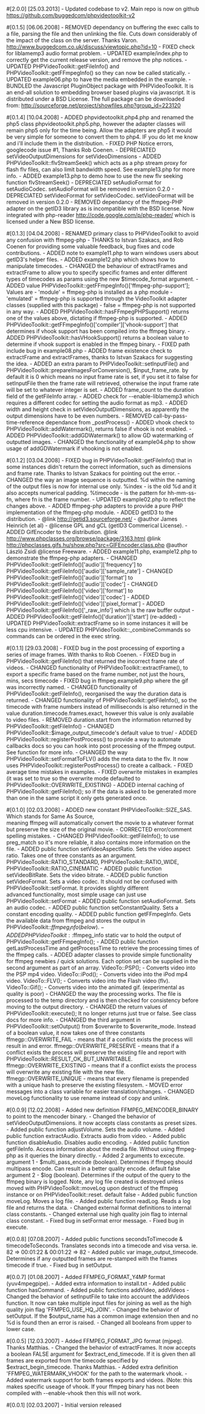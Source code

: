 #[2.0.0] [25.03.2013]
        - Updated codebase to v2. Main repo is now on github https://github.com/buggedcom/phpvideotoolkit-v2

#[0.1.5] [06.06.2008] 
	- REMOVED dependancy on buffering the exec calls to a file, parsing the file and
	  then unlinking the file. Cuts down considerably of the impact of the class on
	  the server. Thanks Varon. http://www.buggedcom.co.uk/discuss/viewtopic.php?id=10
	- FIXED check for liblamemp3 audio format problem.
	- UPDATED example/index.php to correctly get the current release version, and
	  remove the php notices.
	- UPDATED PHPVideoToolkit::getFileInfo() and PHPVideoToolkit::getFFmpegInfo() so
	  they can now be called statically.
	- UPDATED example06.php to have the media embedded in the example.
	- BUNDLED the Javascript PluginObject package with PHPVideoToolkit. It is an 
	  end-all solution to embedding browser based plugins via javascript. It is 
	  distributed under a BSD License. The full package can be downloaded from:
	  http://sourceforge.net/project/showfiles.php?group_id=223120

#[0.1.4] [10.04.2008] 
	- ADDED phpvideotoolkit.php4.php and renamed the php5 class 
	  phpvideotoolkit.php5.php, however the adapter classes will remain php5 only
	  for the time being. Allow the adapters are php5 it would be very simple for
	  someone to convert them to php4. IF you do let me know and i'll include them
	  in the distribution.
	- FIXED PHP Notice errors, googlecode issue #1, Thanks Rob Coenen.
	- DEPRECIATED setVideoOutputDimensions for setVideoDimensions
	- ADDED PHPVideoToolkit::flvStreamSeek() which acts as a php stream proxy for
	  flash flv files, can also limit bandwidth speed. See example13.php for more info.
	- ADDED example13.php to demo how to use the new flv seeking function flvStreamSeek()
	- DEPRECIATED setAudioFormat for setAudioCodec. setAudioFormat will be removed in 
	  version 0.2.0
	- DEPRECIATED setVideoFormat for setVideoCodec. setVideoFormat will be removed in 
	  version 0.2.0
	- REMOVED dependancy of the ffmpeg-PHP adapter on the getID3 library as is 
	  incompatible with the BSD license. Now integrated with php-reader 
	  http://code.google.com/p/php-reader/ which is licensed under a New BSD license.

#[0.1.3] [04.04.2008] 
	- RENAMED primary class to PHPVideoToolkit to avoid any confusion with 
	  ffmpeg-php
	- THANKS to Istvan Szakacs, and Rob Coenen for providing some valuable feedback, 
	  bug fixes and code contributions.
	- ADDED note to example11.php to warn windows users about getID3's
	  helper files.
	- ADDED example12.php which shows how to manipulate timecodes.
	- CHANGED the behaviour of extractFrames and extractFrame to allow you
	  to specify specific frames and enter different types of timecodes as
	  params using the new $timecode_format argument.
	- ADDED value PHPVideoToolkit::getFFmpegInfo()['ffmpeg-php-support']; Values are
		- 'module' = ffmpeg-php is installed as a php module
		- 'emulated' = ffmpeg-php is supported through the VideoToolkit adapter
		  classes (supplied with this package)
		- false = ffmpeg-php is not supported in any way.
	- ADDED PHPVideoToolkit::hasFFmpegPHPSupport() returns one of the values above,
	  dictating if ffmpeg-php is supported.
	- ADDED PHPVideoToolkit::getFFmpegInfo()['compiler']['vhook-support'] that determines
	  if vhook support has been compiled into the ffmpeg binary.
	- ADDED PHPVideoToolkit::hasVHookSupport() returns a boolean value to determine
	  if vhook support is enabled in the ffmpeg binary.
	- FIXED path include bug in example08.php
	- ADDED frame existence check to extractFrame and extractFrames, thanks to
	  Istvan Szakacs for suggesting the idea.
	- ADDED an extra param to PHPVideoToolkit::setInputFile() and 
	  PHPVideoToolkit::prepareImagesForConversion(), $input_frame_rate. by default it is
	  0 which means no input frame rate is set, if you set it to false for 
	  setInputFile then the frame rate will retrieved, otherwise the input
	  frame rate will be set to whatever integer is set.
	- ADDED frame_count to the duration field of the getFileInfo array. 
	- ADDED check for --enable-liblamemp3 which requires a different codec for
	  setting the audio format as mp3.
	- ADDED width and height check in setVideoOutputDimensions, as apparently
	  the output dimensions have to be even numbers.
	- REMOVED call-by-pass-time-reference dependance from _postProcess()
	- ADDED vhook check to PHPVideoToolkit::addWatermark(), returns false if vhook is not
	  enabled.
	- ADDED PHPVideoToolkit::addGDWatermark() to allow GD watermarking of outputted images.
	- CHANGED the functionality of example04.php to show usage of addGDWatermark
	  if vhooking is not enabled.
	
#[0.1.2] [03.04.2008] 
	- FIXED bug in PHPVideoToolkit::getFileInfo() that in some instances didn't return 
	  the correct information, such as dimensions and frame rate. Thanks to
	  Istvan Szakacs for pointing out the error.
	- CHANGED the way an image sequence is outputted. %d within the naming
	  of the output files is now for internal use only.
	  	%index 		- is the old %d and it also accepts numerical padding.
	  	%timecode 	- is the pattern for hh-mm-ss-fn, where fn is the frame 
					  number.
	- UPDATED example02.php to reflect the changes above.
	- ADDED ffmpeg-php adapters to provide a pure PHP implementation of the
	  ffmpeg-php module.
	- ADDED getID3 to the distribution.
	 	- @link http://getid3.sourceforge.net/
		- @author James Heinrich <info-at-getid3-dot-org>  (et al)
	  	- @license GPL and gCL (getID3 Commerical License).
	- ADDED GifEncoder to the distribution.
	 	@link http://www.phpclasses.org/browse/package/3163.html
	 	@link http://phpclasses.gifs.hu/show.php?src=GIFEncoder.class.php
	  	@author László Zsidi
	  	@license Freeware.
	- ADDED example11.php, example12.php to demonstrate the ffmpeg-php
	  adapters.
	- CHANGED PHPVideoToolkit::getFileInfo()['audio']['frequency'] to
      	PHPVideoToolkit::getFileInfo()['audio']['sample_rate']
	- CHANGED PHPVideoToolkit::getFileInfo()['audio']['format'] to 
	  	PHPVideoToolkit::getFileInfo()['audio']['codec']
	- CHANGED PHPVideoToolkit::getFileInfo()['video']['format'] to 
	  	PHPVideoToolkit::getFileInfo()['video']['codec']
	- ADDED PHPVideoToolkit::getFileInfo()['video']['pixel_format']
	- ADDED PHPVideoToolkit::getFileInfo()['_raw_info'] which is the raw buffer output
	- ADDED PHPVideoToolkit::getFileInfo()['duration']['start'] (re-added)
	- UPDATED PHPVideoToolkit::extractFrame so in some instances it will be less cpu
	  intensive.
	- UPDATED PHPVideoToolkit::_combineCommands so commands can be ordered in the exec
	  string.

#[0.1.1] [29.03.2008] 
	- FIXED bug in the post processing of exporting a series of image frames.
	  With thanks to Rob Coenen.
	- FIXED bug in PHPVideoToolkit::getFileInfo() that returned the incorrect frame
	  rate of videos.
	- CHANGED functionality of PHPVideoToolkit::extractFrame(), to export a specific
	  frame based on the frame number, not just the hours, mins, secs timecode
	- FIXED bug in ffmpeg.example9.php where the gif was incorrectly named.
	- CHANGED functionality of PHPVideoToolkit::getFileInfo(), reorganised the way the 
	  duration data is returned.
	- CHANGED functionality of PHPVideoToolkit::getFileInfo(), so the timecode with
	  frame numbers instead of milliseconds is also returned in the value 
	  duration.timecode.frames.exact, however this value is only available to 
	  video files.
	- REMOVED duration.start from the information returned by 
	  PHPVideoToolkit::getFileInfo()
	- CHANGED PHPVideoToolkit::$image_output_timecode's default value to true/
	- ADDED PHPVideoToolkit::registerPostProcess() to provide a way to automate 
	  callbacks docs so you can hook into post processing of the ffmpeg 
	  output. See function for more info.
	- CHANGED the way PHPVideoToolkit::setFormatToFLV() adds the meta data to the flv.
	  It now uses PHPVideoToolkit::registerPostProcess() to create a callback.
	- FIXED average time mistakes in examples.
	- FIXED overwrite mistakes in examples (it was set to true so the 
	  overwrite mode defaulted to PHPVideoToolkit::OVERWRITE_EXISTING)
	- ADDED internal caching of PHPVideoToolkit::getFileInfo(); so if the data is asked 
	  to be generated more than one in the same script it only gets generated 
	  once.

#[0.1.0] [02.03.2008] 
	- ADDED new constant PHPVideoToolkit::SIZE_SAS. Which stands for Same As Source,  
	  meaning ffmpeg will automatically convert the movie to a whatever format   
	  but preserve the size of the original movie.
	- CORRECTED error/comment spelling mistakes.
	- CHANGED PHPVideoToolkit::getFileInfo(); to use preg_match so it's more reliable, 
	  it also contains more information on the file.
	- ADDED public function setVideoAspectRatio. Sets the video aspect ratio. 
	  Takes one of three constants as an argument. PHPVideoToolkit::RATIO_STANDARD, 
	  PHPVideoToolkit::RATIO_WIDE, PHPVideoToolkit::RATIO_CINEMATIC
	- ADDED public function setVideoBitRate. Sets the video bitrate.
	- ADDED public function setVideoFormat. Sets a video codec. It should not 
	  be confused with PHPVideoToolkit::setFormat. It provides slightly different  
	  advanced functionality, most simple usage can just use PHPVideoToolkit::setFormat
	- ADDED public function setAudioFormat. Sets an audio codec.
	- ADDED public function setConstantQuality. Sets a constant encoding 
	  quality.
	- ADDED public function getFFmpegInfo. Gets the available data from ffmpeg 
	  and stores the output in PHPVideoToolkit::$ffmpeg_info (below).
	- ADDED PHPVideoToolkit::$ffmpeg_info static var to hold the output of 
	  PHPVideoToolkit::getFFmpegInfo();
	- ADDED public function getLastProcessTime and getProcessTime to retrieve 
	  the processing times of the ffmpeg calls.
	- ADDED adapter classes to provide simple functionality for ffmpeg newbies 
	  / quick solutions. Each option set can be supplied in the second 
	  argument as part of an array.
			VideoTo::PSP(); 	- Converts video into the PSP mp4 video.
			VideoTo::iPod(); 	- Converts video into the iPod mp4 video.
			VideoTo::FLV(); 	- Converts video into the Flash video (flv).
			VideoTo::Gif(); 	- Converts video into the animated gif.
								  (experimental as quality is poor)
	- CHANGED the way the processing works. The file is processed to the 
	  temp directory and is then checked for consistency before moving to 
	  the output directory.
	- CHANGED the return values of PHPVideoToolkit::execute(); It no longer returns 
	  just true or false. See class docs for more info.
	- CHANGED the third argument in PHPVideoToolkit::setOutput() from $overwrite to 
	  $overwrite_mode. Instead of a boolean value, it now takes one of three
	  constants
			ffmegp::OVERWRITE_FAIL		- means that if a conflict exists the 
									  	  process will result in and error.
			ffmegp::OVERWRITE_PRESERVE	- means that if a conflict exists the 
									  	  process will preserve the existing
									 	  file and report with 
										  PHPVideoToolkit::RESULT_OK_BUT_UNWRITABLE.
			ffmegp::OVERWRITE_EXISTING	- means that if a conflict exists the 
									  	  process will overwrite any existing 
										  file with the new file.
			ffmegp::OVERWRITE_UNIQUE	- means that every filename is 
										  prepended with a unique hash to
										  preserve the  existing filesystem.
	- MOVED error messages into a class variable for easier 
	  translation/changes.
	- CHANGED moveLog functionality to use rename instead of copy and unlink.

#[0.0.9] [12.02.2008] 
	- Added new definition FFMPEG_MENCODER_BINARY to point to the mencoder 
	  binary.
	- Changed the behavior of setVideoOutputDimensions. it now accepts class
	  constants as preset sizes.
	- Added public function adjustVolume. Sets the audio volume.
	- Added public function extractAudio. Extracts audio from video.
	- Added public function disableAudio. Disables audio encoding.
	- Added public function getFileInfo. Access information about the media 
	  file.
	  Without using ffmpeg-php as it queries the binary directly.
	- Added 2 arguments to excecute. 
		argument 1 - $multi_pass_encode (boolean). Determines if ffmpeg should 
					 multipass encode. Can result in a better quality encode.
					 default false
		argument 2 - $log (boolean). Determines if the output of the query to 
					 the ffmpeg binary is logged. Note, any log file created 
					 is destroyed unless moved with PHPVideoToolkit::moveLog upon
					 destruct of the ffmpeg instance or on PHPVideoToolkit::reset.
					 default false
	- Added public function moveLog. Moves a log file.
	- Added public function readLog. Reads a log file and returns the data.
	- Changed external format definitions to internal class constants.
	- Changed external use high quality join flag to internal class constant.
	- Fixed bug in setFormat error message.
	- Fixed bug in execute.

#[0.0.8] [07.08.2007] 
	- Added public functions secondsToTimecode & timecodeToSeconds. Translates
	  seconds into a timecode and visa versa.
	  ie. 82 => 00:01:22 & 00:01:22 => 82
	- Added public var image_output_timecode. Determines if any outputted
	  frames are re-stamped with the frames timecode if true.
	- Fixed bug in setOutput.

#[0.0.7] [01.08.2007] 
    - Added FFMPEG_FORMAT_Y4MP format (yuv4mpegpipe).
    - Added extra information to install.txt
    - Added public function hasCommand.
	- Added public functions addVideo, addVideos
    - Changed the behavior of setInputFile to take into account the addVideos
	  function. It now can take multiple input files for joining as well as
	  the high quality join flag 'FFMPEG_USE_HQ_JOIN'.
    - Changed the behavior of setOutput. If the $output_name has a common 
      image extension then and no %d is found then an error is raised.
    - Changed all booleans from upper to lower case.
    
#[0.0.5] [12.03.2007] 
    - Added FFMPEG_FORMAT_JPG format (mjpeg). Thanks Matthias.
    - Changed the behavior of extractFrames. It now accepts a boolean FALSE
      argument for $extract_end_timecode. 
      If it is given then all frames are exported from the timecode specified
      by $extract_begin_timecode. Thanks Matthias.
	- Added extra definition 'FFMPEG_WATERMARK_VHOOK' for the path to the
	  watermark vhook.
    - Added watermark support for both frames exports and videos. (Note: this
	  makes specific useage of vhook. If your ffmpeg binary has not been
	  compiled with --enable-vhook then this will not work.
    
#[0.0.1] [02.03.2007] 
    - Initial version released
